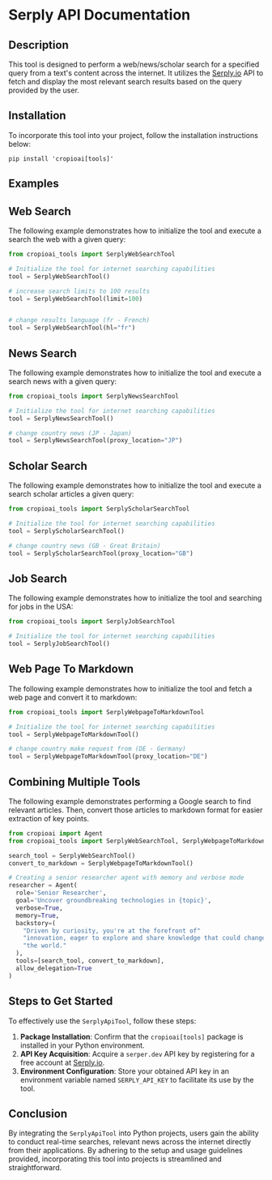 # Serply API Documentation

## Description
This tool is designed to perform a web/news/scholar search for a specified query from a text's content across the internet. It utilizes the [Serply.io](https://serply.io) API to fetch and display the most relevant search results based on the query provided by the user.

## Installation

To incorporate this tool into your project, follow the installation instructions below:
```shell
pip install 'cropioai[tools]'
```

## Examples

## Web Search
The following example demonstrates how to initialize the tool and execute a search the web with a given query:

```python
from cropioai_tools import SerplyWebSearchTool

# Initialize the tool for internet searching capabilities
tool = SerplyWebSearchTool()

# increase search limits to 100 results
tool = SerplyWebSearchTool(limit=100)


# change results language (fr - French)
tool = SerplyWebSearchTool(hl="fr")
```

## News Search
The following example demonstrates how to initialize the tool and execute a search news with a given query:

```python
from cropioai_tools import SerplyNewsSearchTool

# Initialize the tool for internet searching capabilities
tool = SerplyNewsSearchTool()

# change country news (JP - Japan)
tool = SerplyNewsSearchTool(proxy_location="JP")
```

## Scholar Search
The following example demonstrates how to initialize the tool and execute a search scholar articles a given query:

```python
from cropioai_tools import SerplyScholarSearchTool

# Initialize the tool for internet searching capabilities
tool = SerplyScholarSearchTool()

# change country news (GB - Great Britain)
tool = SerplyScholarSearchTool(proxy_location="GB")
```

## Job Search
The following example demonstrates how to initialize the tool and searching for jobs in the USA:

```python
from cropioai_tools import SerplyJobSearchTool

# Initialize the tool for internet searching capabilities
tool = SerplyJobSearchTool()
```


## Web Page To Markdown
The following example demonstrates how to initialize the tool and fetch a web page and convert it to markdown:

```python
from cropioai_tools import SerplyWebpageToMarkdownTool

# Initialize the tool for internet searching capabilities
tool = SerplyWebpageToMarkdownTool()

# change country make request from (DE - Germany)
tool = SerplyWebpageToMarkdownTool(proxy_location="DE")
```

## Combining Multiple Tools

The following example demonstrates performing a Google search to find relevant articles. Then, convert those articles to markdown format for easier extraction of key points.

```python
from cropioai import Agent
from cropioai_tools import SerplyWebSearchTool, SerplyWebpageToMarkdownTool

search_tool = SerplyWebSearchTool()
convert_to_markdown = SerplyWebpageToMarkdownTool()

# Creating a senior researcher agent with memory and verbose mode
researcher = Agent(
  role='Senior Researcher',
  goal='Uncover groundbreaking technologies in {topic}',
  verbose=True,
  memory=True,
  backstory=(
    "Driven by curiosity, you're at the forefront of"
    "innovation, eager to explore and share knowledge that could change"
    "the world."
  ),
  tools=[search_tool, convert_to_markdown],
  allow_delegation=True
)
```

## Steps to Get Started
To effectively use the `SerplyApiTool`, follow these steps:

1. **Package Installation**: Confirm that the `cropioai[tools]` package is installed in your Python environment.
2. **API Key Acquisition**: Acquire a `serper.dev` API key by registering for a free account at [Serply.io](https://serply.io).
3. **Environment Configuration**: Store your obtained API key in an environment variable named `SERPLY_API_KEY` to facilitate its use by the tool.

## Conclusion
By integrating the `SerplyApiTool` into Python projects, users gain the ability to conduct real-time searches, relevant news across the internet directly from their applications. By adhering to the setup and usage guidelines provided, incorporating this tool into projects is streamlined and straightforward.
